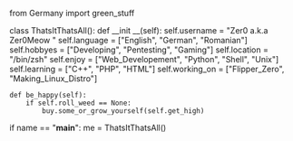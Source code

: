 from Germany import green_stuff

class ThatsItThatsAll():
    def __init __(self):
        self.username = "Zer0 a.k.a Zer0Meow "
        self.language = ["English", "German", "Romanian"]
        self.hobbyes = ["Developing", "Pentesting", "Gaming"]
        self.location = "/bin/zsh"
        self.enjoy = ["Web_Developement", "Python", "Shell", "Unix"]
        self.learning = ["C++", "PHP", "HTML"]
        self.working_on = ["Flipper_Zero", "Making_Linux_Distro"]

    def be_happy(self):
        if self.roll_weed == None:
            buy.some_or_grow_yourself(self.get_high)

if name == "__main__":
    me = ThatsItThatsAll()
